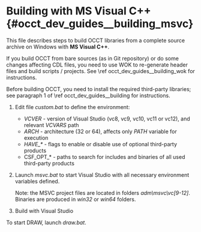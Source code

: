Building with MS Visual C++ {#occt_dev_guides__building_msvc}
===========================

This file describes steps to build OCCT libraries from a complete source
archive on Windows with <b>MS Visual C++</b>. 

If you build OCCT from bare sources (as in Git repository) or do some 
changes affecting CDL files, you need to use WOK to re-generate header files
and build scripts / projects. See \ref occt_dev_guides__building_wok for instructions.

Before building OCCT, you need to install the required third-party libraries; see
paragraph 1 of \ref occt_dev_guides__building for instructions.

1. Edit file *custom.bat* to define the environment: 

   - *VCVER* - version of Visual Studio (vc8, vc9, vc10, vc11 or vc12), 
             and relevant *VCVARS* path
   - *ARCH* - architecture (32 or 64), affects only *PATH* variable for execution
   - <i>HAVE_*</i> - flags to enable or disable use of optional third-party products
   - CSF_OPT_* - paths to search for includes and binaries of all used 
                 third-party products

2. Launch *msvc.bat* to start Visual Studio with all necessary environment 
   variables defined.

   Note: the MSVC project files are located in folders <i>adm\\msvc\\vc[9-12]</i>.
   Binaries are produced in *win32* or *win64* folders.

3. Build with Visual Studio

To start DRAW, launch *draw.bat*.
